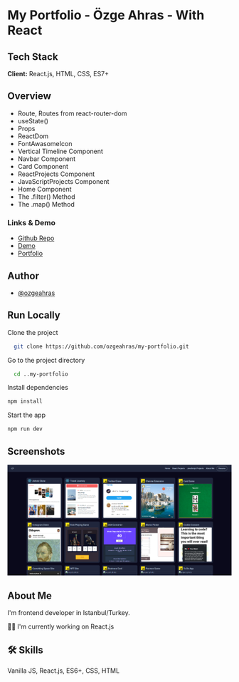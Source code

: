 # My Portfolio - Özge Ahras - With React

## Tech Stack

**Client:** React.js, HTML, CSS, ES7+

## Overview

- Route, Routes from react-router-dom
- useState()
- Props
- ReactDom
- FontAwasomeIcon
- Vertical Timeline Component
- Navbar Component
- Card Component
- ReactProjects Component
- JavaScriptProjects Component
- Home Component
- The .filter() Method
- The .map() Method

### Links & Demo

- [Github Repo](https://github.com/ozgeahras/my-portfolio)
- [Demo](https://my-portfolio-3ew.pages.dev/)
- [Portfolio](https://ozgeahras.com)

## Author

- [@ozgeahras](https://github.com/ozgeahras)

## Run Locally

Clone the project

```bash
  git clone https://github.com/ozgeahras/my-portfolio.git
```

Go to the project directory

```bash
  cd ..my-portfolio
```

Install dependencies

```bash
npm install
```

Start the app

```bash
npm run dev
```

## Screenshots

![App Screenshot](https://github.com/ozgeahras/my-portfolio/blob/master/public/assets/screenshot.png)

## About Me

I'm frontend developer in Istanbul/Turkey.

👩‍💻 I'm currently working on React.js

## 🛠 Skills

Vanilla JS, React.js, ES6+, CSS, HTML
